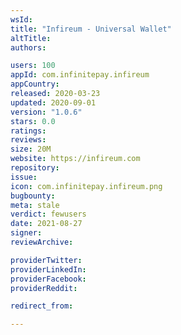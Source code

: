 ```yaml
---
wsId: 
title: "Infireum - Universal Wallet"
altTitle: 
authors:

users: 100
appId: com.infinitepay.infireum
appCountry: 
released: 2020-03-23
updated: 2020-09-01
version: "1.0.6"
stars: 0.0
ratings: 
reviews: 
size: 20M
website: https://infireum.com
repository: 
issue: 
icon: com.infinitepay.infireum.png
bugbounty: 
meta: stale
verdict: fewusers
date: 2021-08-27
signer: 
reviewArchive:

providerTwitter: 
providerLinkedIn: 
providerFacebook: 
providerReddit: 

redirect_from:

---
```


